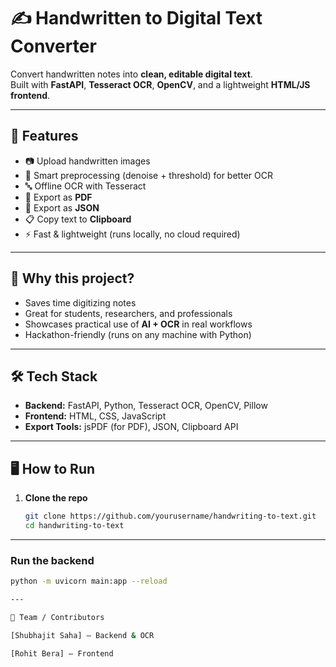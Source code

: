 # ✍️ Handwritten to Digital Text Converter

Convert handwritten notes into **clean, editable digital text**.  
Built with **FastAPI**, **Tesseract OCR**, **OpenCV**, and a lightweight **HTML/JS frontend**.  

---

## 🚀 Features
- 📷 Upload handwritten images
- 🧹 Smart preprocessing (denoise + threshold) for better OCR
- 🔤 Offline OCR with Tesseract
- 📄 Export as **PDF**
- 💾 Export as **JSON**
- 📋 Copy text to **Clipboard**
- ⚡ Fast & lightweight (runs locally, no cloud required)

---

## 🎯 Why this project?
- Saves time digitizing notes
- Great for students, researchers, and professionals
- Showcases practical use of **AI + OCR** in real workflows
- Hackathon-friendly (runs on any machine with Python)

---

## 🛠️ Tech Stack
- **Backend:** FastAPI, Python, Tesseract OCR, OpenCV, Pillow  
- **Frontend:** HTML, CSS, JavaScript  
- **Export Tools:** jsPDF (for PDF), JSON, Clipboard API  

---

## 🖥️ How to Run

1. **Clone the repo**
   ```bash
   git clone https://github.com/yourusername/handwriting-to-text.git
   cd handwriting-to-text

---

### Run the backend
```bash
python -m uvicorn main:app --reload

---

🤝 Team / Contributors

[Shubhajit Saha] – Backend & OCR

[Rohit Bera] – Frontend
